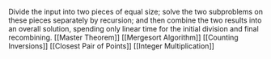 Divide the input into two pieces of equal size; solve the two subproblems on these pieces separately by recursion; and then combine the two results into an overall solution, spending only linear time for the initial division and final recombining.
[[Master Theorem]]
[[Mergesort Algorithm]]
[[Counting Inversions]]
[[Closest Pair of Points]]
[[Integer Multiplication]]